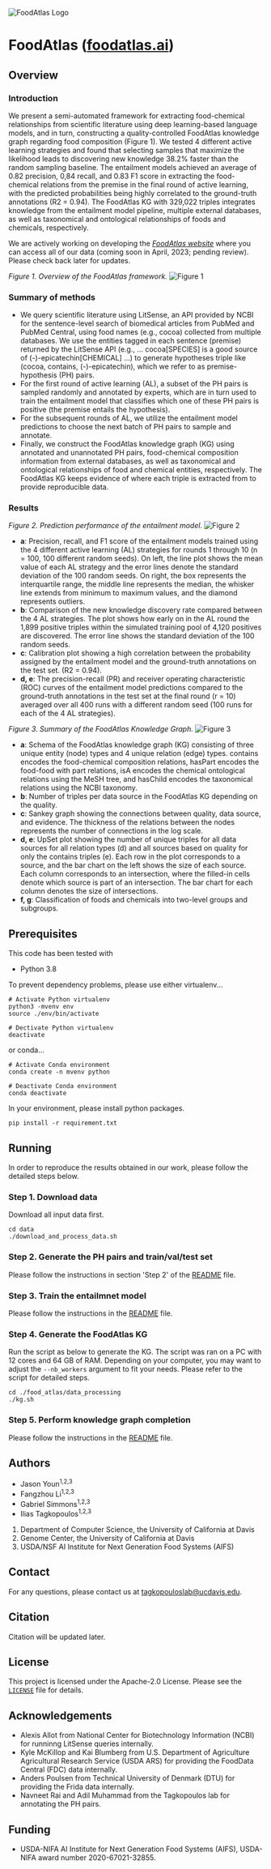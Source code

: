 
![FoodAtlas Logo](./figures/foodatlas_logo_black.png)

# FoodAtlas ([foodatlas.ai](https://www.foodatlas.ai/))

## Overview

### Introduction
We present a semi-automated framework for extracting food-chemical relationships from scientific literature using deep learning-based language models, and in turn, constructing a quality-controlled FoodAtlas knowledge graph regarding food composition (Figure 1). We tested 4 different active learning strategies and found that selecting samples that maximize the likelihood leads to discovering new knowledge 38.2% faster than the random sampling baseline. The entailment models achieved an average of 0.82 precision, 0,84 recall, and 0.83 F1 score in extracting the food-chemical relations from the premise in the final round of active learning, with the predicted probabilities being highly correlated to the ground-truth annotations (R2 = 0.94). The FoodAtlas KG with 329,022 triples integrates knowledge from the entailment model pipeline, multiple external databases, as well as taxonomical and ontological relationships of foods and chemicals, respectively.

We are actively working on developing the [*FoodAtlas website*](https://www.foodatlas.ai/) where you can access all of our data (coming soon in April, 2023; pending review). Please check back later for updates.

*Figure 1. Overview of the FoodAtlas framework.*
![Figure 1](./figures/Figure1.png)

### Summary of methods
* We query scientific literature using LitSense, an API provided by NCBI for the sentence-level search of biomedical articles from PubMed and PubMed Central, using food names (e.g., cocoa) collected from multiple databases. We use the entities tagged in each sentence (premise) returned by the LitSense API (e.g., … cocoa[SPECIES] is a good source of (-)-epicatechin[CHEMICAL] …) to generate hypotheses triple like (cocoa, contains, (-)-epicatechin), which we refer to as premise-hypothesis (PH) pairs.
* For the first round of active learning (AL), a subset of the PH pairs is sampled randomly and annotated by experts, which are in turn used to train the entailment model that classifies which one of these PH pairs is positive (the premise entails the hypothesis).
* For the subsequent rounds of AL, we utilize the entailment model predictions to choose the next batch of PH pairs to sample and annotate.
* Finally, we construct the FoodAtlas knowledge graph (KG) using annotated and unannotated PH pairs, food-chemical composition information from external databases, as well as taxonomical and ontological relationships of food and chemical entities, respectively. The FoodAtlas KG keeps evidence of where each triple is extracted from to provide reproducible data.

### Results

*Figure 2. Prediction performance of the entailment model.*
![Figure 2](./figures/Figure2.png)

* **a**: Precision, recall, and F1 score of the entailment models trained using the 4 different active learning (AL) strategies for rounds 1 through 10 (n = 100, 100 different random seeds). On left, the line plot shows the mean value of each AL strategy and the error lines denote the standard deviation of the 100 random seeds. On right, the box represents the interquartile range, the middle line represents the median, the whisker line extends from minimum to maximum values, and the diamond represents outliers.
* **b**: Comparison of the new knowledge discovery rate compared between the 4 AL strategies. The plot shows how early on in the AL round the 1,899 positive triples within the simulated training pool of 4,120 positives are discovered. The error line shows the standard deviation of the 100 random seeds.
* **c**: Calibration plot showing a high correlation between the probability assigned by the entailment model and the ground-truth annotations on the test set. (R2 = 0.94).
* **d, e**: The precision-recall (PR) and receiver operating characteristic (ROC) curves of the entailment model predictions compared to the ground-truth annotations in the test set at the final round (r = 10) averaged over all 400 runs with a different random seed (100 runs for each of the 4 AL strategies).

*Figure 3. Summary of the FoodAtlas Knowledge Graph.*
![Figure 3](./figures/Figure3.png)

* **a**: Schema of the FoodAtlas knowledge graph (KG) consisting of three unique entity (node) types and 4 unique relation (edge)  types. contains encodes the food-chemical composition relations, hasPart encodes the food-food with part relations, isA encodes the chemical ontological relations using the MeSH tree, and hasChild encodes the taxonomical relations using the NCBI taxonomy.
* **b**: Number of triples per data source in the FoodAtlas KG depending on the quality.
* **c**: Sankey graph showing the connections between quality, data source, and evidence. The thickness of the relations between the nodes represents the number of connections in the log scale.
* **d, e**: UpSet plot showing the number of unique triples for all data sources for all relation types (d) and all sources based on quality for only the contains triples (e). Each row in the plot corresponds to a source, and the bar chart on the left shows the size of each source. Each column corresponds to an intersection, where the filled-in cells denote which source is part of an intersection. The bar chart for each column denotes the size of intersections.
* **f, g**: Classification of foods and chemicals into two-level groups and subgroups.

## Prerequisites

This code has been tested with
* Python 3.8

To prevent dependency problems, please use either virtualenv...
```
# Activate Python virtualenv
python3 -mvenv env
source ./env/bin/activate

# Dectivate Python virtualenv
deactivate
```
or conda...
```
# Activate Conda environment
conda create -n mvenv python

# Deactivate Conda environment
conda deactivate
```

In your environment, please install python packages.
```
pip install -r requirement.txt
```

## Running

In order to reproduce the results obtained in our work, please follow the detailed steps below.

### Step 1. Download data
Download all input data first.
```
cd data
./download_and_process_data.sh
```

### Step 2. Generate the PH pairs and train/val/test set
Please follow the instructions in section 'Step 2' of the [README](./food_atlas/data_processing/README.md) file.

### Step 3. Train the entailmnet model
Please follow the instructions in the [README](./food_atlas/entailment/README.md) file.

### Step 4. Generate the FoodAtlas KG
Run the script as below to generate the KG. The script was ran on a PC with 12 cores and 64 GB of RAM. Depending on your computer, you may want to adjust the `--nb_workers` argument to fit your needs. Please refer to the script for detailed steps.

```
cd ./food_atlas/data_processing
./kg.sh
```

### Step 5. Perform knowledge graph completion
Please follow the instructions in the [README](./food_atlas/kgc/README.md) file.

## Authors

* Jason Youn<sup>1,2,3</sup>
* Fangzhou Li<sup>1,2,3</sup>
* Gabriel Simmons<sup>1,2,3</sup>
* Ilias Tagkopoulos<sup>1,2,3</sup>

1. Department of Computer Science, the University of California at Davis
2. Genome Center, the University of California at Davis
3. USDA/NSF AI Institute for Next Generation Food Systems (AIFS)

## Contact

For any questions, please contact us at tagkopouloslab@ucdavis.edu.

## Citation

Citation will be updated later.

## License

This project is licensed under the Apache-2.0 License. Please see the <code>[LICENSE](./LICENSE)</code> file for details.

## Acknowledgements
* Alexis Allot from National Center for Biotechnology Information (NCBI) for runninng LitSense queries internally.
* Kyle McKillop and Kai Blumberg from U.S. Department of Agriculture Agricultural Research Service (USDA ARS) for providing the FoodData Central (FDC) data internally.
* Anders Poulsen from Technical University of Denmark (DTU) for providing the Frida data internally.
* Navneet Rai and Adil Muhammad from the Tagkopoulos lab for annotating the PH pairs.

## Funding

* USDA-NIFA AI Institute for Next Generation Food Systems (AIFS), USDA-NIFA award number 2020-67021-32855.
